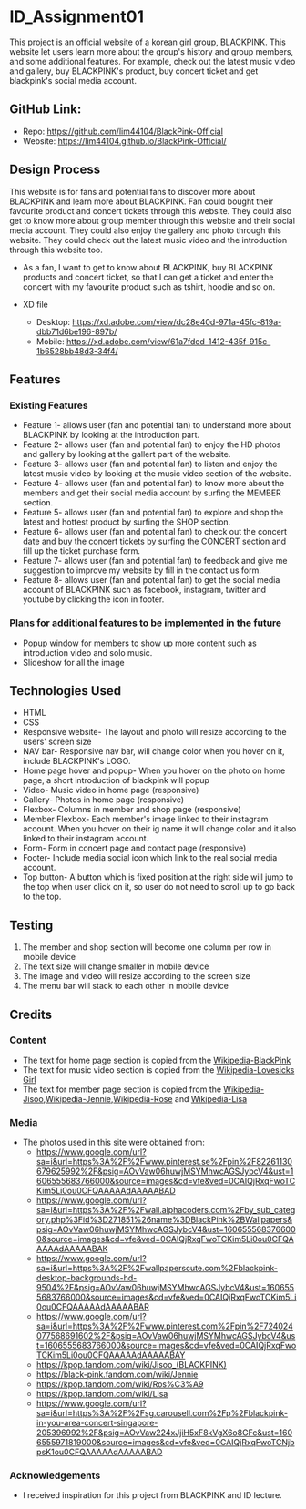 # ID_Assignment01
This project is an official website of a korean girl group, BLACKPINK. This website let users learn more about the group's history and group members, and some additional features. For example, check out the latest music video and gallery, buy BLACKPINK's product, buy concert ticket and get blackpink's social media account.

## GitHub Link:
* Repo: https://github.com/lim44104/BlackPink-Official
* Website: https://lim44104.github.io/BlackPink-Official/

## Design Process

This website is for fans and potential fans to discover more about BLACKPINK and learn more about BLACKPINK. Fan could bought their favourite product and concert tickets through this website. They could also get to know more about group member through this website and their social media account. They could also enjoy the gallery and photo through this website. They could check out the latest music video and the introduction through this website too.

* As a fan, I want to get to know about BLACKPINK, buy BLACKPINK products and concert ticket, so that I can get a ticket and enter the concert with my favourite product such as tshirt, hoodie and so on.

* XD file
  * Desktop: https://xd.adobe.com/view/dc28e40d-971a-45fc-819a-dbb71d6be196-897b/
  * Mobile: https://xd.adobe.com/view/61a7fded-1412-435f-915c-1b6528bb48d3-34f4/

## Features

### Existing Features
* Feature 1- allows user (fan and potential fan) to understand more about BLACKPINK by looking at the introduction part.
* Feature 2- allows user (fan and potential fan) to enjoy the HD photos and gallery by looking at the gallert part of the website.
* Feature 3- allows user (fan and potential fan) to listen and enjoy the latest music video by looking at the music video section of the website.
* Feature 4- allows user (fan and potential fan) to know more about the members and get their social media account by surfing the MEMBER section.
* Feature 5- allows user (fan and potential fan) to explore and shop the latest and hottest product by surfing the SHOP section.
* Feature 6- allows user (fan and potential fan) to check out the concert date and buy the concert tickets by surfing the CONCERT section and fill up the ticket purchase form.
* Feature 7- allows user (fan and potential fan) to feedback and give me suggestion to improve my website by fill in the contact us form.
* Feature 8- allows user (fan and potential fan) to get the social media account of BLACKPINK such as facebook, instagram, twitter and youtube by clicking the icon in footer.


### Plans for additional features to be implemented in the future

* Popup window for members to show up more content such as introduction video and solo music.
* Slideshow  for all the image

## Technologies Used
* HTML
* CSS
* Responsive website- The layout and photo will resize according to the users' screen size
* NAV bar- Responsive nav bar, will change color when you hover on it, include BLACKPINK's LOGO.
* Home page hover and popup- When you hover on the photo on home page, a short introduction of blackpink will popup
* Video- Music video in home page (responsive)
* Gallery- Photos in home page (responsive)
* Flexbox- Columns in member and shop page (responsive)
* Member Flexbox- Each member's image linked to their instagram account. When you hover on their ig name it will change color and it also linked to their instagram account.
* Form- Form in concert page and contact page (responsive)
* Footer- Include media social icon which link to the real social media account.
* Top button- A button which is fixed position at the right side will jump to the top when user click on it, so user do not need to scroll up to go back to the top.


## Testing
1. The member and shop section will become one column per row in mobile device
1. The text size will change smaller in mobile device
1. The image and video will resize according to the screen size
1. The menu bar will stack to each other in mobile device

## Credits

### Content
* The text for home page section is copied from the [Wikipedia-BlackPink](https://en.wikipedia.org/wiki/Blackpink)
* The text for music video section is copied from the [Wikipedia-Lovesicks Girl](https://en.wikipedia.org/wiki/Lovesick_Girls)
* The text for member page section is copied from the [Wikipedia-Jisoo](https://en.wikipedia.org/wiki/Jisoo),[Wikipedia-Jennie](https://en.wikipedia.org/wiki/Jennie_(singer)),[Wikipedia-Rose](https://en.wikipedia.org/wiki/Ros%C3%A9_(singer)) and [Wikipedia-Lisa](https://en.wikipedia.org/wiki/Lisa_(rapper))

### Media
* The photos used in this site were obtained from:
  * https://www.google.com/url?sa=i&url=https%3A%2F%2Fwww.pinterest.se%2Fpin%2F82261130679625992%2F&psig=AOvVaw06huwjMSYMhwcAGSJybcV4&ust=1606555683766000&source=images&cd=vfe&ved=0CAIQjRxqFwoTCKim5Li0ou0CFQAAAAAdAAAAABAD
  * https://www.google.com/url?sa=i&url=https%3A%2F%2Fwall.alphacoders.com%2Fby_sub_category.php%3Fid%3D271851%26name%3DBlackPink%2BWallpapers&psig=AOvVaw06huwjMSYMhwcAGSJybcV4&ust=1606555683766000&source=images&cd=vfe&ved=0CAIQjRxqFwoTCKim5Li0ou0CFQAAAAAdAAAAABAK
  * https://www.google.com/url?sa=i&url=https%3A%2F%2Fwallpaperscute.com%2Fblackpink-desktop-backgrounds-hd-9504%2F&psig=AOvVaw06huwjMSYMhwcAGSJybcV4&ust=1606555683766000&source=images&cd=vfe&ved=0CAIQjRxqFwoTCKim5Li0ou0CFQAAAAAdAAAAABAR
  * https://www.google.com/url?sa=i&url=https%3A%2F%2Fwww.pinterest.com%2Fpin%2F724024077568691602%2F&psig=AOvVaw06huwjMSYMhwcAGSJybcV4&ust=1606555683766000&source=images&cd=vfe&ved=0CAIQjRxqFwoTCKim5Li0ou0CFQAAAAAdAAAAABAY
  * https://kpop.fandom.com/wiki/Jisoo_(BLACKPINK)
  * https://black-pink.fandom.com/wiki/Jennie
  * https://kpop.fandom.com/wiki/Ros%C3%A9
  * https://kpop.fandom.com/wiki/Lisa
  * https://www.google.com/url?sa=i&url=https%3A%2F%2Fsg.carousell.com%2Fp%2Fblackpink-in-you-area-concert-singapore-205396992%2F&psig=AOvVaw224xJjiH5xF8kVgX6o8GFc&ust=1606555971819000&source=images&cd=vfe&ved=0CAIQjRxqFwoTCNjbpsK1ou0CFQAAAAAdAAAAABAD


### Acknowledgements
* I received inspiration for this project from BLACKPINK and ID lecture.







